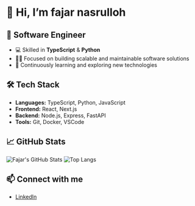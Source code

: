 # 👋 Hi, I’m fajar nasrulloh

## 🚀 Software Engineer

- 💻 Skilled in **TypeScript** & **Python**
- 🧑‍💼 Focused on building scalable and maintainable software solutions
- 🌱 Continuously learning and exploring new technologies

## 🛠️ Tech Stack

- **Languages:** TypeScript, Python, JavaScript  
- **Frontend:** React, Next.js  
- **Backend:** Node.js, Express, FastAPI  
- **Tools:** Git, Docker, VSCode

## 📈 GitHub Stats

![Fajar's GitHub Stats](https://github-readme-stats.vercel.app/api?username=fajarnas&show_icons=true&theme=radical)
![Top Langs](https://github-readme-stats.vercel.app/api/top-langs/?username=fajarnas&layout=compact&theme=radical)

## 📫 Connect with me

- [LinkedIn](https://www.linkedin.com/in/fajar-nasrulloh-943ab1290)
